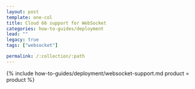 ```yaml
---
layout: post
template: one-col
title: Cloud 66 support for WebSocket
categories: how-to-guides/deployment
lead: ""
legacy: true
tags: ["websocket"]

permalink: /:collection/:path
---
```





{% include how-to-guides/deployment/websocket-support.md product = product %}

